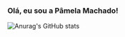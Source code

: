 ### Olá, eu sou a Pâmela Machado!

![Anurag's GitHub stats](https://github-readme-stats.vercel.app/api?username=Pamela-WMachado&show_icons=true&theme=radical)



<!--
**Pamela-WMachado/Pamela-WMAchado** is a ✨ _special_ ✨ repository because its `README.md` (this file) appears on your GitHub profile.

Here are some ideas to get you started:

- 🔭 I’m currently working on ...
- 🌱 I’m currently learning ...
- 👯 I’m looking to collaborate on ...
- 🤔 I’m looking for help with ...
- 💬 Ask me about ...
- 📫 How to reach me: ...
- 😄 Pronouns: ...
- ⚡ Fun fact: ...
-->
